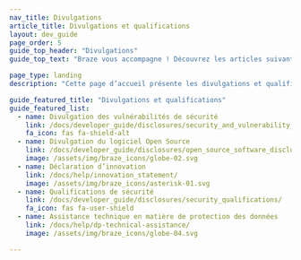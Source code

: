 ```yaml
---
nav_title: Divulgations
article_title: Divulgations et qualifications
layout: dev_guide
page_order: 5
guide_top_header: "Divulgations"
guide_top_text: "Braze vous accompagne ! Découvrez les articles suivants !"

page_type: landing
description: "Cette page d’accueil présente les divulgations et qualifications de Braze."

guide_featured_title: "Divulgations et qualifications"
guide_featured_list:
  - name: Divulgation des vulnérabilités de sécurité
    link: /docs/developer_guide/disclosures/security_and_vulnerability_disclosure/
    fa_icon: fas fa-shield-alt
  - name: Divulgation du logiciel Open Source
    link: /docs/developer_guide/disclosures/open_source_software_disclosure/
    image: /assets/img/braze_icons/globe-02.svg
  - name: Déclaration d’innovation
    link: /docs/help/innovation_statement/
    image: /assets/img/braze_icons/asterisk-01.svg
  - name: Qualifications de sécurité
    link: /docs/developer_guide/disclosures/security_qualifications/
    fa_icon: fas fa-user-shield
  - name: Assistance technique en matière de protection des données
    link: /docs/help/dp-technical-assistance/
    image: /assets/img/braze_icons/globe-04.svg

---
```


